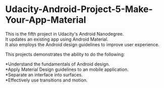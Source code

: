 # Udacity-Android-Project-5-Make-Your-App-Material
This is the fifth project in Udacity's Android Nanodegree.  
It updates an existing app using Android Material.  
It also employs the Android design guidelines to improve user experience.   

This projects demonstrates the ability to do the following:  

*Understand the fundamentals of Android design.  
*Apply Material Design guidelines to an mobile application.  
*Separate an interface into surfaces.  
*Effectively use transitions and motion.
